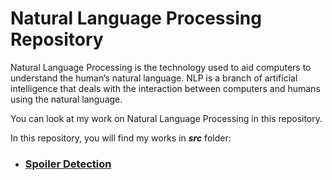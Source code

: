 # Natural Language Processing Repository

Natural Language Processing is the technology used to aid computers to understand the human’s natural language. NLP is a branch of artificial intelligence that deals with the interaction between computers and humans using the natural language.

You can look at my work on Natural Language Processing in this repository.

In this repository, you will find my works in ***src*** folder:

* ### [Spoiler Detection](https://github.com/ugurcankok/Natural_Language_Processing/tree/master/src/Spoiler%20Detection)
